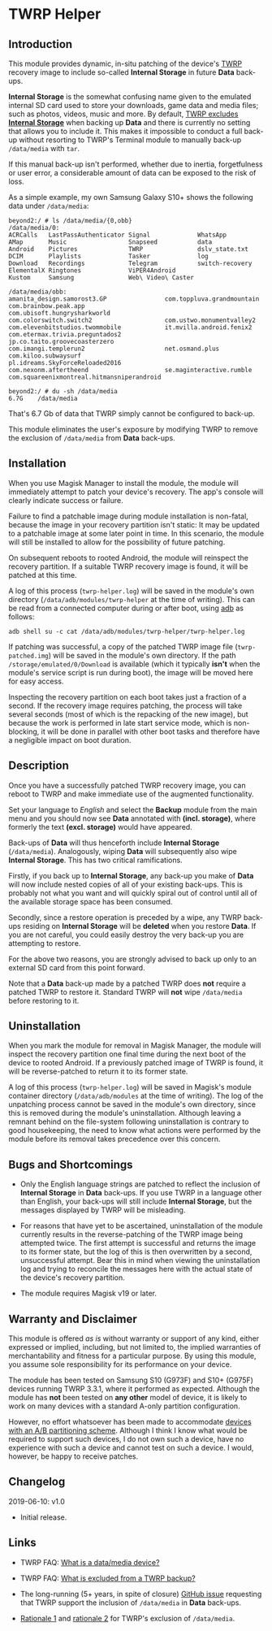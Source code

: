 # **TWRP Helper**

## Introduction

This module provides dynamic, in-situ patching of the device's
[TWRP](https://twrp.me/) recovery image to include so-called **Internal
Storage** in future **Data** back-ups.

**Internal Storage** is the somewhat confusing name given to the emulated
internal SD card used to store your downloads, game data and media files;
such as photos, videos, music and more. By default, [TWRP excludes **Internal
Storage**](https://twrp.me/faq/backupexclusions.html) when backing up **Data**
and there is currently no setting that allows you to include it. This makes it
impossible to conduct a full back-up without resorting to TWRP's Terminal
module to manually back-up `/data/media` with `tar`.

If this manual back-up isn't performed, whether due to inertia, forgetfulness
or user error, a considerable amount of data can be exposed to the risk of
loss.

As a simple example, my own Samsung Galaxy S10+ shows the following data under
`/data/media`:

```
beyond2:/ # ls /data/media/{0,obb}
/data/media/0:
ACRCalls   LastPassAuthenticator Signal             WhatsApp
AMap       Music                 Snapseed           data
Android    Pictures              TWRP               dslv_state.txt
DCIM       Playlists             Tasker             log
Download   Recordings            Telegram           switch-recovery
ElementalX Ringtones             ViPER4Android
Kustom     Samsung               Web\ Video\ Caster

/data/media/obb:
amanita_design.samorost3.GP                com.toppluva.grandmountain
com.brainbow.peak.app                      com.ubisoft.hungrysharkworld
com.colorswitch.switch2                    com.ustwo.monumentvalley2
com.elevenbitstudios.twommobile            it.mvilla.android.fenix2
com.etermax.trivia.preguntados2            jp.co.taito.groovecoasterzero
com.imangi.templerun2                      net.osmand.plus
com.kiloo.subwaysurf                       pl.idreams.SkyForceReloaded2016
com.nexonm.aftertheend                     se.maginteractive.rumble
com.squareenixmontreal.hitmansniperandroid

beyond2:/ # du -sh /data/media
6.7G	/data/media
```

That's 6.7 Gb of data that TWRP simply cannot be configured to back-up.

This module eliminates the user's exposure by modifying TWRP to remove the
exclusion of `/data/media` from **Data** back-ups.

## Installation

When you use Magisk Manager to install the module, the module will
immediately attempt to patch your device's recovery. The app's console will
clearly indicate success or failure.

Failure to find a patchable image during module installation is non-fatal,
because the image in your recovery partition isn't static: It may be updated
to a patchable image at some later point in time. In this scenario, the module
will still be installed to allow for the possibility of future patching.

On subsequent reboots to rooted Android, the module will reinspect the
recovery partition. If a suitable TWRP recovery image is found, it will be
patched at this time.

A log of this process (`twrp-helper.log`) will be saved in the module's own
directory (`/data/adb/modules/twrp-helper` at the time of writing). This can
be read from a connected computer during or after boot, using
[adb](https://www.xda-developers.com/install-adb-windows-macos-linux/) as
follows:

`adb shell su -c cat /data/adb/modules/twrp-helper/twrp-helper.log`

If patching was successful, a copy of the patched TWRP image file
(`twrp-patched.img`) will be saved in the module's own directory. If the path
`/storage/emulated/0/Download` is available (which it typically **isn't** when
the module's service script is run during boot), the image will be moved here
for easy access.

Inspecting the recovery partition on each boot takes just a fraction of a
second. If the recovery image requires patching, the process will take several
seconds (most of which is the repacking of the new image), but because the
work is performed in late start service mode, which is non-blocking, it will
be done in parallel with other boot tasks and therefore have a negligible
impact on boot duration.

## Description

Once you have a successfully patched TWRP recovery image, you can reboot to
TWRP and make immediate use of the augmented functionality.

Set your language to _English_ and select the **Backup** module from the main
menu and you should now see **Data** annotated with **(incl. storage)**, where
formerly the text **(excl. storage)** would have appeared.

Back-ups of **Data** will thus henceforth include **Internal Storage**
(`/data/media`). Analogously, wiping **Data** will subsequently also wipe
**Internal Storage**. This has two critical ramifications.

Firstly, if you back up to **Internal Storage**, any back-up you make of
**Data** will now include nested copies of all of your existing back-ups. This
is probably not what you want and will quickly spiral out of control until all
of the available storage space has been consumed.

Secondly, since a restore operation is preceded by a wipe, any TWRP back-ups
residing on **Internal Storage** will be **deleted** when you restore
**Data**. If you are not careful, you could easily destroy the very back-up
you are attempting to restore.

For the above two reasons, you are strongly advised to back up only to an
external SD card from this point forward.

Note that a **Data** back-up made by a patched TWRP does **not** require a
patched TWRP to restore it. Standard TWRP will **not** wipe `/data/media`
before restoring to it.

## Uninstallation

When you mark the module for removal in Magisk Manager, the module will
inspect the recovery partition one final time during the next boot of the
device to rooted Android. If a previously patched image of TWRP is found, it
will be reverse-patched to return it to its former state.

A log of this process (`twrp-helper.log`) will be saved in Magisk's module
container directory (`/data/adb/modules` at the time of writing). The log of
the unpatching process cannot be saved in the module's own directory, since
this is removed during the module's uninstallation. Although leaving a remnant
behind on the file-system following uninstallation is contrary to good
housekeeping, the need to know what actions were performed by the module
before its removal takes precedence over this concern.

## Bugs and Shortcomings

* Only the English language strings are patched to reflect the inclusion of
  **Internal Storage** in **Data** back-ups. If you use TWRP in a language
  other than English, your back-ups will still include **Internal Storage**,
  but the messages displayed by TWRP will be misleading.

* For reasons that have yet to be ascertained, uninstallation of the module
  currently results in the reverse-patching of the TWRP image being attempted
  twice. The first attempt is successful and returns the image to its former
  state, but the log of this is then overwritten by a second, unsuccessful
  attempt. Bear this in mind when viewing the uninstallation log and trying to
  reconcile the messages here with the actual state of the device's recovery
  partition.

* The module requires Magisk v19 or later.

## Warranty and Disclaimer

This module is offered *as is* without warranty or support of any kind, either
expressed or implied, including, but not limited to, the implied warranties of
merchantability and fitness for a particular purpose. By using this module,
you assume sole responsibility for its performance on your device.

The module has been tested on Samsung S10 (G973F) and S10+ (G975F) devices
running TWRP 3.3.1, where it performed as expected. Although the module has
**not** been tested on **any other** model of device, it is likely to work on
many devices with a standard A-only partition configuration.

However, no effort whatsoever has been made to accommodate [devices with an
A/B partitioning
scheme](https://www.xda-developers.com/how-a-b-partitions-and-seamless-updates-affect-custom-development-on-xda/).
Although I think I know what would be required to support such devices, I do
not own such a device, have no experience with such a device and cannot test
on such a device. I would, however, be happy to receive patches.

## Changelog

2019-06-10: v1.0

- Initial release.

## Links

* TWRP FAQ: [What is a data/media device?](https://twrp.me/faq/datamedia.html)

* TWRP FAQ: [What is excluded from a TWRP
  backup?](https://twrp.me/faq/backupexclusions.html)

* The long-running (5+ years, in spite of closure) [GitHub
  issue](https://github.com/TeamWin/Team-Win-Recovery-Project/issues/276)
  requesting that TWRP support the inclusion of `/data/media` in **Data**
  back-ups.

* [Rationale
  1](https://github.com/TeamWin/Team-Win-Recovery-Project/issues/276#issuecomment-239172861)
  and [rationale
  2](https://github.com/TeamWin/Team-Win-Recovery-Project/issues/276#issuecomment-246113375)
  for TWRP's exclusion of `/data/media`.
